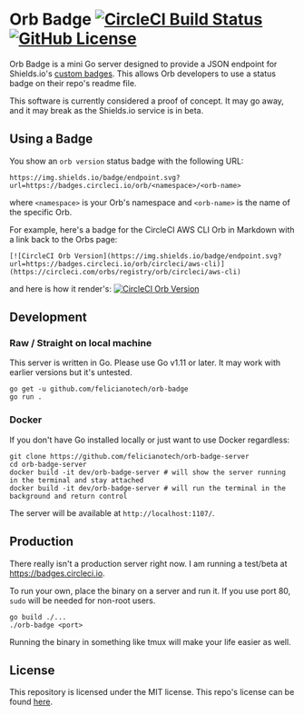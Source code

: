 # Orb Badge [![CircleCI Build Status](https://circleci.com/gh/felicianotech/orb-badge.svg?style=shield)](https://circleci.com/gh/felicianotech/orb-badge) [![GitHub License](https://img.shields.io/badge/license-MIT-blue.svg)](https://raw.githubusercontent.com/felicianotech/orb-badge/master/LICENSE)

Orb Badge is a mini Go server designed to provide a JSON endpoint for Shields.io's [custom badges](https://shields.io/#/endpoint).
This allows Orb developers to use a status badge on their repo's readme file.

This software is currently considered a proof of concept.
It may go away, and it may break as the Shields.io service is in beta.


## Using a Badge

You show an `orb version` status badge with the following URL:

`https://img.shields.io/badge/endpoint.svg?url=https://badges.circleci.io/orb/<namespace>/<orb-name>`

where `<namespace>` is your Orb's namespace and `<orb-name>` is the name of the specific Orb.

For example, here's a badge for the CircleCI AWS CLI Orb in Markdown with a link back to the Orbs page:

```
[![CircleCI Orb Version](https://img.shields.io/badge/endpoint.svg?url=https://badges.circleci.io/orb/circleci/aws-cli)](https://circleci.com/orbs/registry/orb/circleci/aws-cli)
```

and here is how it render's: [![CircleCI Orb Version](https://img.shields.io/badge/endpoint.svg?url=https://badges.circleci.io/orb/circleci/aws-cli)](https://circleci.com/orbs/registry/orb/circleci/aws-cli)


## Development

### Raw / Straight on local machine

This server is written in Go.
Please use Go v1.11 or later.
It may work with earlier versions but it's untested.

```
go get -u github.com/felicianotech/orb-badge
go run .
```

### Docker

If you don't have Go installed locally or just want to use Docker regardless:

```
git clone https://github.com/felicianotech/orb-badge-server
cd orb-badge-server
docker build -it dev/orb-badge-server # will show the server running in the terminal and stay attached
docker build -it dev/orb-badge-server # will run the terminal in the background and return control
```

The server will be available at `http://localhost:1107/`.


## Production

There really isn't a production server right now.
I am running a test/beta at https://badges.circleci.io.

To run your own, place the binary on a server and run it.
If you use port 80, `sudo` will be needed for non-root users.

```
go build ./...
./orb-badge <port>
```

Running the binary in something like tmux will make your life easier as well.


## License

This repository is licensed under the MIT license.
This repo's license can be found [here](./LICENSE).

